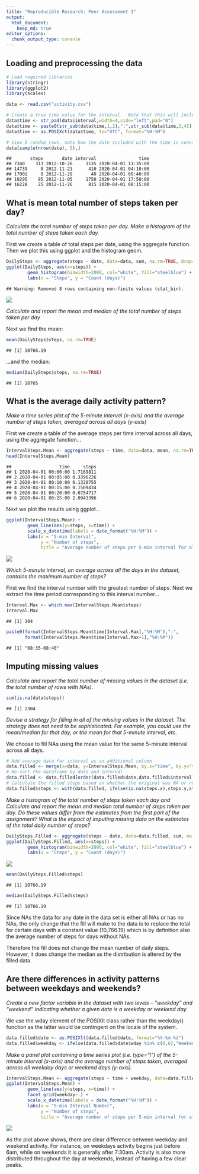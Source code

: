 ```yaml
---
title: "Reproducible Research: Peer Assessment 1"
output: 
  html_document:
    keep_md: true
editor_options: 
  chunk_output_type: console
---
```



## Loading and preprocessing the data


```r
# Load required libraries
library(stringr)
library(ggplot2)
library(scales)

data <- read.csv("activity.csv")

# Create a true time value for the interval.  Note that this will include the current system date, but the date will be the same for all records, while the time component will vary.
data$time <- str_pad(data$interval,width=4,side="left",pad="0")         # Add leading zeros
data$time <- paste0(str_sub(data$time,1,2),":",str_sub(data$time,3,4))  # Include colon separator between hours and minutes
data$time <- as.POSIXct(data$time, tz="UTC", format="%H:%M")            # Convert to datetime class (POSIXlt)

# View 5 random rows, note how the date included with the time is constant (current system date), regardless of the date corresponding to the observation...
data[sample(nrow(data), 5),]
```

```
##       steps       date interval                time
## 7340    313 2012-10-26     1135 2020-04-01 11:35:00
## 14739     0 2012-11-21      410 2020-04-01 04:10:00
## 17001     0 2012-11-29       40 2020-04-01 00:40:00
## 10295    85 2012-11-05     1750 2020-04-01 17:50:00
## 16228    25 2012-11-26      815 2020-04-01 08:15:00
```

## What is mean total number of steps taken per day?

*Calculate the total number of steps taken per day. Make a histogram of the total number of steps taken each day.*

First we create a table of total steps per date, using the aggregate function.  
Then we plot this using ggplot and the histogram geom.


```r
DailySteps <- aggregate(steps ~ date, data=data, sum, na.rm=TRUE, drop=FALSE)
ggplot(DailySteps, aes(x=steps)) +
        geom_histogram(binwidth=2000, col="white", fill="steelblue") +
        labs(x = "Steps", y = "Count (days)")
```

```
## Warning: Removed 8 rows containing non-finite values (stat_bin).
```

![](PA1_template_files/figure-html/unnamed-chunk-2-1.png)<!-- -->

*Calculate and report the mean and median of the total number of steps taken per day*

Next we find the mean:

```r
mean(DailySteps$steps, na.rm=TRUE)
```

```
## [1] 10766.19
```
...and the median:

```r
median(DailySteps$steps, na.rm=TRUE)
```

```
## [1] 10765
```


## What is the average daily activity pattern?

*Make a time series plot of the 5-minute interval (x-axis) and the average number of steps taken, averaged across all days (y-axis)*

First we create a table of the average steps per time interval across all days, using the aggregate function...

```r
IntervalSteps.Mean <- aggregate(steps ~ time, data=data, mean, na.rm=TRUE, drop=FALSE)
head(IntervalSteps.Mean)
```

```
##                  time     steps
## 1 2020-04-01 00:00:00 1.7169811
## 2 2020-04-01 00:05:00 0.3396226
## 3 2020-04-01 00:10:00 0.1320755
## 4 2020-04-01 00:15:00 0.1509434
## 5 2020-04-01 00:20:00 0.0754717
## 6 2020-04-01 00:25:00 2.0943396
```

Next we plot the results using ggplot...

```r
ggplot(IntervalSteps.Mean) +
        geom_line(aes(y=steps, x=time)) +
        scale_x_datetime(labels = date_format("%H:%M")) +
        labs(x = "5-min Interval",
             y = "Number of steps",
             title = "Average number of steps per 5-min interval for all days")
```

![](PA1_template_files/figure-html/unnamed-chunk-6-1.png)<!-- -->

*Which 5-minute interval, on average across all the days in the dataset, contains the maximum number of steps?*

First we find the interval number with the greatest number of steps. Next we extract the time period corresponding to this interval number...


```r
Interval.Max <- which.max(IntervalSteps.Mean$steps)
Interval.Max
```

```
## [1] 104
```

```r
paste0(format(IntervalSteps.Mean$time[Interval.Max],"%H:%M"),"-",
       format(IntervalSteps.Mean$time[Interval.Max+1],"%H:%M"))
```

```
## [1] "08:35-08:40"
```



## Imputing missing values

*Calculate and report the total number of missing values in the dataset (i.e. the total number of rows with NAs).*


```r
sum(is.na(data$steps))
```

```
## [1] 2304
```

*Devise a strategy for filling in all of the missing values in the dataset. The strategy does not need to be sophisticated. For example, you could use the mean/median for that day, or the mean for that 5-minute interval, etc.*

We choose to fill NAs using the mean value for the same 5-minute interval across all days.

```r
# Add average data for interval as an additional column
data.filled <- merge(x=data, y=IntervalSteps.Mean, by.x="time", by.y="time")
# Re-sort the dataframe by date and interval
data.filled <- data.filled[order(data.filled$date,data.filled$interval),]
# Calculate the filled steps based on whether the original was NA or not.
data.filled$steps <- with(data.filled, ifelse(is.na(steps.x),steps.y,steps.x))
```


*Make a histogram of the total number of steps taken each day and Calculate and report the mean and median total number of steps taken per day. Do these values differ from the estimates from the first part of the assignment? What is the impact of imputing missing data on the estimates of the total daily number of steps?*


```r
DailySteps.Filled <- aggregate(steps ~ date, data=data.filled, sum, na.rm=TRUE, drop=FALSE)
ggplot(DailySteps.Filled, aes(x=steps)) +
        geom_histogram(binwidth=2000, col="white", fill="steelblue") +
        labs(x = "Steps", y = "Count (days)")
```

![](PA1_template_files/figure-html/unnamed-chunk-10-1.png)<!-- -->

```r
mean(DailySteps.Filled$steps)
```

```
## [1] 10766.19
```

```r
median(DailySteps.Filled$steps)
```

```
## [1] 10766.19
```

Since NAs the data for any date in the data set is either all NAs or has no NAs, the only change that the fill will make to the data is to replace the total for certain days with a constant value (10,766.19) which is by definition also the average number of steps for days without NAs.

Therefore the fill does not change the mean number of daily steps.  However, it does change the median as the distribution is altered by the filled data.

## Are there differences in activity patterns between weekdays and weekends?

*Create a new factor variable in the dataset with two levels – “weekday” and “weekend” indicating whether a given date is a weekday or weekend day.*

We use the wday element of the POSIXlt class rather than the weekday() function as the latter would be contingent on the locale of the system.


```r
data.filled$date <- as.POSIXlt(data.filled$date, format="%Y-%m-%d")
data.filled$weekday <- ifelse(data.filled$date$wday %in% c(0,6),"Weekend day","Weekday")
```
*Make a panel plot containing a time series plot (i.e. type="l") of the 5-minute interval (x-axis) and the average number of steps taken, averaged across all weekday days or weekend days (y-axis).*



```r
IntervalSteps.Mean <- aggregate(steps ~ time + weekday, data=data.filled, mean, na.rm=TRUE, drop=FALSE)
ggplot(IntervalSteps.Mean) +
        geom_line(aes(y=steps, x=time)) +
        facet_grid(weekday~.) +
        scale_x_datetime(labels = date_format("%H:%M")) +
        labs(x = "5-min Interval Number",
             y = "Number of steps",
             title = "Average number of steps per 5-min interval for all days")
```

![](PA1_template_files/figure-html/unnamed-chunk-12-1.png)<!-- -->

As the plot above shows, there are clear difference between weekday and weekend activity. For instance, on weekdays activity begins just before 6am, while on weekends it is generally after 7:30am.  Activity is also more distributed throughout the day at weekends, instead of having a few clear peaks.
